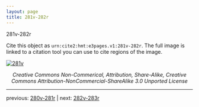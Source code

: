 ```yaml
---
layout: page
title: 281v-282r
---
```


281v-282r

Cite this object as `urn:cite2:hmt:e3pages.v1:281v-282r`.  The full image is linked to a citation tool you can use to cite regions of the image.

[![281v](http://www.homermultitext.org/iipsrv?IIIF=/project/homer/pyramidal/deepzoom/hmt/e3bifolio/v1/null.tif/full/800,/0/default.jpg)](http://www.homermultitext.org/ict2/?urn=urn:cite2:hmt:e3bifolio.v1:null) 

<p style="text-align: center; font-style: italic;">Creative Commons Non-Commerical, Attribution, Share-Alike, Creative Commons Attribution-NonCommercial-ShareAlike 3.0 Unported License</p>

---

previous: [280v-281r](../280v-281r/) | next: [282v-283r](../282v-283r/)